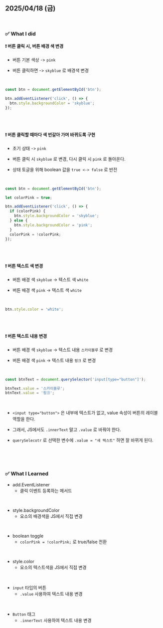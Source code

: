 ## 2025/04/18 (금)

<br>

### ✅ What I did

#### ❗️ 버튼 클릭 시, 버튼 배경 색 변경

- 버튼 기본 색상 -> `pink`

- 버튼 클릭하면 -> `skyblue` 로 배경색 변경

<br>

```js
const btn = document.getElementById('btn');

btn.addEventListener('click', () => {
  btn.style.backgroundColor = 'skyblue';
});
```

<br>
<br>

#### ❗️ 버튼 클릭할 때마다 색 번갈아 가며 바뀌도록 구현

- 초기 상태 -> `pink`

- 버튼 클릭 시 `skyblue` 로 변경, 다시 클릭 시 `pink` 로 돌아온다.

- 상태 토글을 위해 boolean 값을 `true <-> false` 로 반전

<br>

```js
const btn = document.getElementById('btn');

let colorPink = true;

btn.addEventListener('click', () => {
  if (colorPink) {
    btn.style.backgroundColor = 'skyblue';
  } else {
    btn.style.backgroundColor = 'pink';
  }
  colorPink = !colorPink;
});
```

<br>
<br>

#### ❗️ 버튼 텍스트 색 변경

- 버튼 배경 색 `skyblue` -> 텍스트 색 `white`

- 버튼 배경 색 `pink` -> 텍스트 색 `white`

<br>

```js
btn.style.color = 'white';
```

<br>
<br>

#### ❗️ 버튼 텍스트 내용 변경

- 버튼 배경 색 `skyblue` -> 텍스트 내용 `스카이블루` 로 변경

- 버튼 배경 색 `pink` -> 텍스트 내용 `핑크` 로 변경

<br>

```js
const btnText = document.querySelector('input[type="button"]');
```

```js
btnText.value = '스카이블루';
btnText.value = '핑크';
```

<br>

- `<input type="button">` 은 내부에 텍스트가 없고, value 속성이 버튼의 레이블 역할을 한다.

- 그래서, JS에서도 `.innerText` 말고 `.value` 로 바꿔야 한다.

- `querySelecotr` 로 선택한 변수에 `.value = "새 텍스트"` 하면 잘 바뀌게 된다.

<br>
<br>
<br>

### ✅ What I Learned

- add.EventListener
  - 클릭 이벤트 등록하는 메서드

<br>

- style.backgroundColor
  - 요소의 배경색을 JS에서 직접 변경

<br>

- boolean toggle
  - `colorPink = !colorPink;` 로 true/false 전환

<br>

- style.color
  - 요소의 텍스트색을 JS에서 직접 변경

<br>

- `input` 타입의 버튼
  - `.value` 사용하여 텍스트 내용 변경

<br>

- `Button` 태그
  - `.innerText` 사용하여 텍스트 내용 변경

<br>
